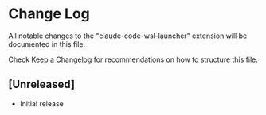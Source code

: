 # Change Log

All notable changes to the "claude-code-wsl-launcher" extension will be documented in this file.

Check [Keep a Changelog](http://keepachangelog.com/) for recommendations on how to structure this file.

## [Unreleased]

- Initial release